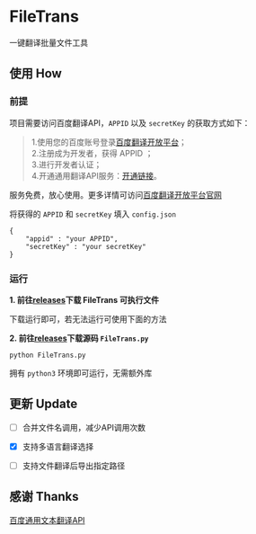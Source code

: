 # FileTrans
一键翻译批量文件工具


## 使用 How

### 前提  

项目需要访问百度翻译API，`APPID` 以及 `secretKey` 的获取方式如下：
>1.使用您的百度账号登录[百度翻译开放平台](http://api.fanyi.baidu.com/)；  
2.注册成为开发者，获得 APPID ；  
3.进行开发者认证；  
4.开通通用翻译API服务：[开通链接](https://fanyi-api.baidu.com/choose)。   

服务免费，放心使用。更多详情可访问[百度翻译开放平台官网](http://api.fanyi.baidu.com/product/11)  

将获得的 `APPID` 和 `secretKey` 填入 `config.json`
```
{
    "appid" : "your APPID", 
    "secretKey" : "your secretKey"
}
```

### 运行  
**1. 前往[releases](https://github.com/cyh1998/FileTrans/releases)下载 FileTrans 可执行文件**  

下载运行即可，若无法运行可使用下面的方法

**2. 前往[releases](https://github.com/cyh1998/FileTrans/releases)下载源码 `FileTrans.py`**  
```
python FileTrans.py
```
拥有 `python3` 环境即可运行，无需额外库  


## 更新 Update  

- [ ] 合并文件名调用，减少API调用次数  
- [x] 支持多语言翻译选择  
- [ ] 支持文件翻译后导出指定路径


## 感谢 Thanks  

[百度通用文本翻译API](http://api.fanyi.baidu.com/product/11)
